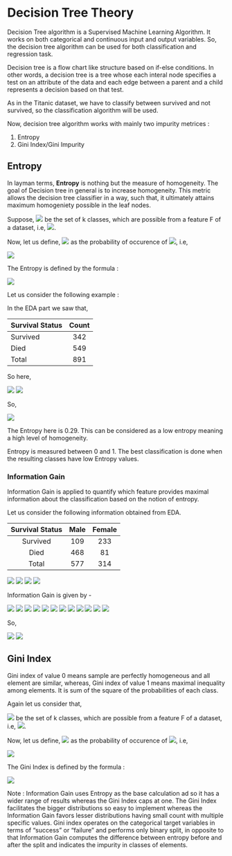 # Decision Tree Theory

Decision Tree algorithm is a Supervised Machine Learning Algorithm. It works on both categorical and continuous input and output variables. So, the decision tree algorithm can be used for both classification and regression task. 

Decision tree is a flow chart like structure based on if-else conditions. In other words, a decision tree is a tree whose each interal node specifies a test on an attribute of the data and each edge between a parent and a child represents a decision based on that test.

As in the Titanic dataset, we have to classify between survived and not survived, so the classification algorithm will be used.

Now, decision tree algorithm works with mainly two impurity metrices :
1. Entropy
2. Gini Index/Gini Impurity

## Entropy

In layman terms, **Entropy** is nothing but the measure of homogeneity. The goal of Decision tree in general is to increase homogeneity. This metric allows the decision tree classifier in a way, such that, it ultimately attains maximum homogeniety possible in the leaf nodes.

Suppose, <img src="https://render.githubusercontent.com/render/math?math=\LARGE \mathcal{C}"> be the set of k classes, which are possible from a feature F of a dataset, i.e, <img src="https://render.githubusercontent.com/render/math?math=\LARGE \mathcal{C} = \{F_1, F_2, F_3, ..... , H_k\}">.

Now, let us define, <img src="https://render.githubusercontent.com/render/math?math=\LARGE p_i"> as the probability of occurence of <img src="https://render.githubusercontent.com/render/math?math=\LARGE F_i">, i.e,

<img src="https://render.githubusercontent.com/render/math?math=\LARGE p_i = \dfrac{number\:of\:occurrences\:of\:F_i}{total\:number\:of\:classes\:formed\:in\:F}">

The Entropy is defined by the formula : 

<img src="https://render.githubusercontent.com/render/math?math=\LARGE Entropy =  I(p_1, p_2, p_3,..., p_k) = -\sum_{i = 1}^k{p_i\,log\,p_i}"> 

Let us consider the following example :

In the EDA part we saw that, 

Survival Status | Count
:---------------|:------:
Survived        | 342
Died            | 549
Total           | 891

So here,

<img src="https://render.githubusercontent.com/render/math?math=\LARGE  p_s = Probability\:of\:'Survived' = \dfrac {342}{891} = 0.38">

<img src="https://render.githubusercontent.com/render/math?math=\LARGE  p_d = Probability\:of\:'Died' = \dfrac {549}{891} = 0.62">

So,

<img src="https://render.githubusercontent.com/render/math?math=\LARGE  Entropy(Survival) = -0.38 * log(0.38) - 0.62 * log(0.62) \approx 0.29">

The Entropy here is 0.29. This can be considered as a low entropy meaning a high level of homogeneity.

Entropy is measured between 0 and 1. The best classification is done when the resulting classes have low Entropy values.

### Information Gain

Information Gain is applied to quantify which feature provides maximal information about the classification based on the notion of entropy.

Let us consider the following information obtained from EDA.

Survival Status | Male | Female
:--------------:|:----:|:------:
Survived        | 109  | 233
Died            | 468  | 81
Total           | 577  | 314

<img src="https://render.githubusercontent.com/render/math?math=\LARGE  P(Male|Survival Status = 'Survived') = \dfrac {109}{577} = 0.19">

<img src="https://render.githubusercontent.com/render/math?math=\LARGE  P(Male|Survival Status = 'Died') = \dfrac {468}{577} = 0.81">

<img src="https://render.githubusercontent.com/render/math?math=\LARGE  P(Female|Survival Status = 'Survived') = \dfrac {233}{314} = 0.74">

<img src="https://render.githubusercontent.com/render/math?math=\LARGE  P(Female|Survival Status = 'Died') = \dfrac {81}{314} = 0.002">

Information Gain is given by -

<img src="https://render.githubusercontent.com/render/math?math=\LARGE  IG(Survival Status, Sex = 'Male')">
<img src="https://render.githubusercontent.com/render/math?math=\LARGE  = Entropy(Survival)">
<img src="https://render.githubusercontent.com/render/math?math=\LARGE  - Entropy(Survival Status = 'Survived'|Sex = 'Male')">
<img src="https://render.githubusercontent.com/render/math?math=\LARGE  - Entropy(Survival Status = 'Died'|Sex = 'Male')">

<img src="https://render.githubusercontent.com/render/math?math=\LARGE  = 0.29 - 0.19 * log(0.19) - 0.81 * log(0.81)">

<img src="https://render.githubusercontent.com/render/math?math=\LARGE  \approx 0.50">

<img src="https://render.githubusercontent.com/render/math?math=\LARGE  IG(Survival Status, Sex = 'Female')">
<img src="https://render.githubusercontent.com/render/math?math=\LARGE  = Entropy(Survival)">
<img src="https://render.githubusercontent.com/render/math?math=\LARGE  - Entropy(Survival Status = 'Survived'|Sex = 'Female')">
<img src="https://render.githubusercontent.com/render/math?math=\LARGE  - Entropy(Survival Status = 'Died'|Sex = 'Female')">

<img src="https://render.githubusercontent.com/render/math?math=\LARGE  = 0.29 - 0.74 * log(0.74) - 0.002 * log(0.002)">

<img src="https://render.githubusercontent.com/render/math?math=\LARGE  \approx 0.52">

So,

<img src="https://render.githubusercontent.com/render/math?math=\LARGE  IG(Survival Status, Sex = 'Male') = 0.50">

<img src="https://render.githubusercontent.com/render/math?math=\LARGE  IG(Survival Status, Sex = 'Female') = 0.52">

## Gini Index

Gini index of value 0 means sample are perfectly homogeneous and all element are similar, whereas, Gini index of value 1 means maximal inequality among elements. It is sum of the square of the probabilities of each class.

Again let us consider that, 

<img src="https://render.githubusercontent.com/render/math?math=\LARGE  \mathcal{C}"> be the set of k classes, which are possible from a feature F of a dataset, i.e, <img src="https://render.githubusercontent.com/render/math?math=\LARGE \mathcal{C} = \{F_1, F_2, F_3, ..... , H_k\}">.

Now, let us define, <img src="https://render.githubusercontent.com/render/math?math=\LARGE p_i"> as the probability of occurence of <img src="https://render.githubusercontent.com/render/math?math=\LARGE F_i">, i.e, 

<img src="https://render.githubusercontent.com/render/math?math=\LARGE p_i = \dfrac{number\:of\:occurrences\:of\:F_i}{total\:number\:of\:classes\:formed\:in\:F}">

The Gini Index is defined by the formula :

<img src="https://render.githubusercontent.com/render/math?math=\LARGE Gini Index = \sum_{i = 1}^k{p_i}{(1-p_i)} = 1-\sum_{i = 1}^k{p_i}^2">

Note : Information Gain uses Entropy as the base calculation ad so it has a wider range of results whereas the Gini Index caps at one. The Gini Index facilitates the bigger distributions so easy to implement whereas the Information Gain favors lesser distributions having small count with multiple specific values. Gini index operates on the categorical target variables in terms of “success” or “failure” and performs only binary split, in opposite to that Information Gain computes the difference between entropy before and after the split and indicates the impurity in classes of elements.

